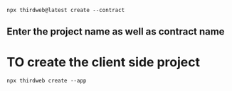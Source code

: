 <code>npx thirdweb@latest create --contract </code>
<br />

<h2>Enter the project name as well as contract name</h2>

<h1>TO create the client side project</h1>

<code>npx thirdweb create --app </code>
